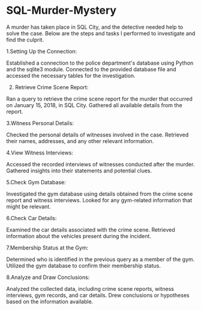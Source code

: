 # SQL-Murder-Mystery
A murder has taken place in SQL City, and the detective needed help to solve the case. Below are the steps and tasks I performed to investigate and find the culprit.

1.Setting Up the Connection:

Established a connection to the police department's database using Python and the sqlite3 module.
Connected to the provided database file and accessed the necessary tables for the investigation.

2. Retrieve Crime Scene Report:

Ran a query to retrieve the crime scene report for the murder that occurred on January 15, 2018, in SQL City.
Gathered all available details from the report.

3.Witness Personal Details:

Checked the personal details of witnesses involved in the case.
Retrieved their names, addresses, and any other relevant information.

4.View Witness Interviews:

Accessed the recorded interviews of witnesses conducted after the murder.
Gathered insights into their statements and potential clues.

5.Check Gym Database:

Investigated the gym database using details obtained from the crime scene report and witness interviews.
Looked for any gym-related information that might be relevant.

6.Check Car Details:

Examined the car details associated with the crime scene.
Retrieved information about the vehicles present during the incident.

7.Membership Status at the Gym:

Determined who is identified in the previous query as a member of the gym.
Utilized the gym database to confirm their membership status.

8.Analyze and Draw Conclusions:

Analyzed the collected data, including crime scene reports, witness interviews, gym records, and car details.
Drew conclusions or hypotheses based on the information available.
